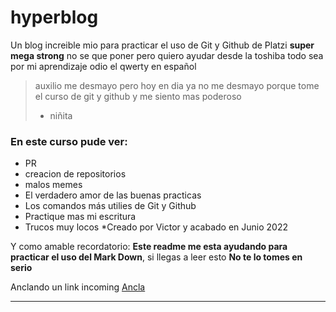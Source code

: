 # hyperblog 
Un blog increible mio para practicar el uso de Git y Github de Platzi
**super mega strong**
no se que poner pero quiero ayudar desde la toshiba
todo sea por mi aprendizaje
odio el qwerty en español
> auxilio me desmayo pero hoy en dia ya no me desmayo porque tome el curso de git y github y me siento mas poderoso
> - niñita 

### En este curso pude ver:
* PR
* creacion de repositorios
* malos memes
* El verdadero amor de las buenas practicas
* Los comandos más utilies de Git y Github
* Practique mas mi escritura
* Trucos muy locos
*Creado por Victor y acabado en Junio 2022

Y como amable recordatorio: **Este readme me esta ayudando para practicar el uso del 	Mark Down**, si llegas a leer esto **No te lo tomes en serio**

Anclando un link incoming [Ancla](https://www.typingclub.com/sportal/program-3.game "Ancla")

------------
